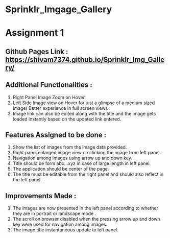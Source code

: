 # Sprinklr_Imgage_Gallery

# Assignment 1

## Github Pages Link : https://shivam7374.github.io/Sprinklr_Img_Gallery/

## Additional Functionalities :

1. Right Panel Image Zoom on Hover.
2. Left Side Image view on Hover for just a glimpse of a medium sized image( Better experience in full screen view).
3. Image link can also be edited along with the title and the image gets loaded instantly based on the updated link entered.

## Features Assigned to be done :

1. Show the list of images from the image data provided.
2. Right panel enlarged image view on clicking the image from left panel.
3. Navigation among images using arrow up and down key.
4. Title should be form abc...xyz in case of large length in left panel.
5. The application should be center of the page.
6. The title must be editable from the right panel and should also reflect in the left panel.

## Improvements Made :

1. The images are now presented in the left panel according to whether they are in portrait or landscape mode .
2. The scroll on browser disabled when the pressing arrow up and down key were used for navigation among images.
3. The image title instantaneous update to left panel.
